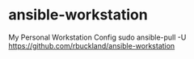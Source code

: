 # ansible-workstation
My Personal Workstation Config
sudo ansible-pull -U https://github.com/rbuckland/ansible-workstation
